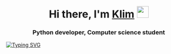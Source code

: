 <h1 align="center">Hi there, I'm <a href="https://github.com/skpy1/" target="_blank">Klim</a> 
<img src="https://github.com/blackcater/blackcater/raw/main/images/Hi.gif" height="32"/></h1>
<h3 align="center">Python developer, Сomputer science student</h3>

[![Typing SVG](https://readme-typing-svg.herokuapp.com?color=%9370db&lines=Developer,+Science)](https://git.io/typing-svg)
